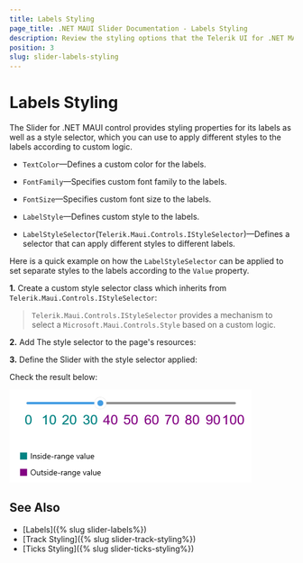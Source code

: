 ```yaml
---
title: Labels Styling
page_title: .NET MAUI Slider Documentation - Labels Styling
description: Review the styling options that the Telerik UI for .NET MAUI Slider control provides for its labels.
position: 3
slug: slider-labels-styling
---
```


# Labels Styling

The Slider for .NET MAUI control provides styling properties for its labels as well as a style selector, which you can use to apply different styles to the labels according to custom logic.

* `TextColor`&mdash;Defines a custom color for the labels.
* `FontFamily`&mdash;Specifies custom font family to the labels.
* `FontSize`&mdash;Specifies custom font size to the labels.
* `LabelStyle`&mdash;Defines custom style to the labels.

* `LabelStyleSelector`(`Telerik.Maui.Controls.IStyleSelector`)&mdash;Defines a selector that can apply different styles to different labels.

Here is a quick example on how the `LabelStyleSelector` can be applied to set separate styles to the labels according to the `Value` property.

**1.** Create a custom style selector class which inherits from `Telerik.Maui.Controls.IStyleSelector`:

<snippet id='slider-labels-styleselector-class' />

>`Telerik.Maui.Controls.IStyleSelector` provides a mechanism to select a `Microsoft.Maui.Controls.Style` based on a custom logic.

**2.** Add The style selector to the page's resources:

<snippet id='slider-styling-labelsstyleselector'/>

**3.** Define the Slider with the style selector applied:

<snippet id='slider-styling-labelsstyleselector-xaml'/>

Check the result below:

![Telerik Slider for .NET MAUI Labels Styling](images/slider-labels-styling.png)

## See Also

- [Labels]({% slug slider-labels%})
- [Track Styling]({% slug slider-track-styling%})
- [Ticks Styling]({% slug slider-ticks-styling%})